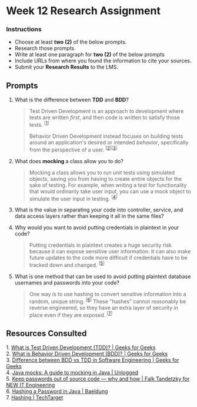 # Week 12 Research Assignment

### Instructions

-   Choose at least **two (2)** of the below prompts.
-   Research those prompts.
-   Write at least one paragraph for **two (2)** of the below prompts
-   Include URLs from where you found the information to cite your sources.
-   Submit your **Research Results** to the LMS.

## Prompts

1. What is the difference between **TDD** and **BDD**?

    > Test Driven Development is an approach to development where tests are written _first_, and then code is written to satisfy those tests. <sup>[[1](#source-1)]</sup>
    >
    > Behavior Driven Development instead focuses on building tests around an application's desired or intended _behavior_, specifically from the perspective of a user. <sup>[[2](#source-2)][[3](#source-3)]</sup>

2. What does **mocking** a class allow you to do?

    > Mocking a class allows you to run unit tests using simulated objects, saving you from having to create entire objects for the sake of testing. For example, when writing a test for functionality that would ordinarily take user input, you can use a mock object to simulate the user input in testing. <sup>[[4](#source-4)]</sup>

3. What is the value in separating your code into controller, service, and data access layers rather than keeping it all in the same files?

4. Why would you want to avoid putting credentials in plaintext in your code?

    > Putting credentials in plaintext creates a huge security risk because it can expose sensitive user information. It can also make future updates to the code more difficult if credentials have to be tracked down and changed. <sup>[[5](#source-5)]</sup>

5. What is one method that can be used to avoid putting plaintext database usernames and passwords into your code?

    > One way is to use hashing to convert sensitive information into a random, unique string. <sup>[[6](#source-6)]</sup> These "hashes" cannot reasonably be reverse engineered, so they have an extra layer of security in place even if they are exposed. <sup>[[7](#source-7)]</sup>

## Resources Consulted

<a id="source-1"></a>1. [What is Test Driven Development (TDD)? | Geeks for Geeks](https://www.geeksforgeeks.org/test-driven-development-tdd/)  
<a id="source-2"></a>2. [What is Behavior Driven Development (BDD)? | Geeks for Geeks](https://www.geeksforgeeks.org/behavioral-driven-development-bdd-in-software-engineering/)  
<a id="source-3"></a>3. [Difference between BDD vs TDD in Software Engineering | Geeks for Geeks](https://www.geeksforgeeks.org/difference-between-bdd-vs-tdd-in-software-engineering/)  
<a id="source-4"></a>4. [Java mocks: A guide to mocking in Java | Unlogged](https://www.unlogged.io/post/java-mocks-a-guide-to-mocking-in-java)  
<a id="source-5"></a>5. [Keep passwords out of source code — why and how | Falk Tandetzky for NEW IT Engineering](https://medium.com/twodigits/keep-passwords-out-of-source-code-why-and-how-e84f9004815a)  
<a id="source-6"></a>6. [Hashing a Password in Java | Baeldung](https://www.baeldung.com/java-password-hashing)  
<a id="source-7"></a>7. [Hashing | TechTarget](https://www.techtarget.com/searchdatamanagement/definition/hashing#:~:text=Hashing%20is%20the%20process%20of,or%20employ%20the%20original%20string.)  
